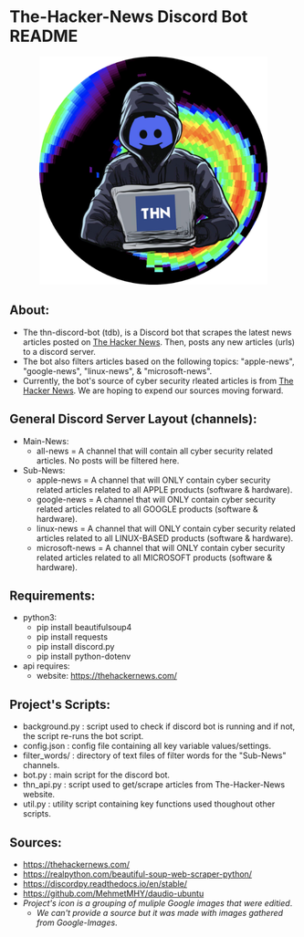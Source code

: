 # The-Hacker-News Discord Bot README

<p align="center">
  <img width="400" alt="profile" src="./assets/server-icon.png">
</p>

## About:
- The thn-discord-bot (tdb), is a Discord bot that scrapes the latest news articles posted on [The Hacker News](https://thehackernews.com/). Then, posts any new articles (urls) to a discord server.
- The bot also filters articles based on the following topics: "apple-news", "google-news", "linux-news", & "microsoft-news".
- Currently, the bot's source of cyber security rleated articles is from [The Hacker News](https://thehackernews.com/). We are hoping to expend our sources moving forward.

## General Discord Server Layout (channels):
- Main-News:
    - all-news  = A channel that will contain all cyber security related articles. No posts will be filtered here.
- Sub-News:
    - apple-news = A channel that will ONLY contain cyber security related articles related to all APPLE products (software & hardware).
    - google-news = A channel that will ONLY contain cyber security related articles related to all GOOGLE products (software & hardware).
    - linux-news = A channel that will ONLY contain cyber security related articles related to all LINUX-BASED products (software & hardware).
    - microsoft-news = A channel that will ONLY contain cyber security related articles related to all MICROSOFT products (software & hardware).

## Requirements:
- python3:
    - pip install beautifulsoup4
    - pip install requests
    - pip install discord.py
    - pip install python-dotenv
- api requires:
    - website: https://thehackernews.com/

## Project's Scripts:
- background.py : script used to check if discord bot is running and if not, the script re-runs the bot script.
- config.json : config file containing all key variable values/settings.
- filter_words/ : directory of text files of filter words for the "Sub-News" channels.
- bot.py : main script for the discord bot.
- thn_api.py : script used to get/scrape articles from The-Hacker-News website.
- util.py : utility script containing key functions used thoughout other scripts.

## Sources:
- https://thehackernews.com/
- https://realpython.com/beautiful-soup-web-scraper-python/
- https://discordpy.readthedocs.io/en/stable/
- https://github.com/MehmetMHY/daudio-ubuntu
- <em>Project's icon is a grouping of muliple Google images that were editied</em>.
  - <em>We can't provide a source but it was made with images gathered from Google-Images</em>.
